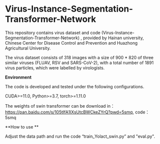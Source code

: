 # Virus-Instance-Segmentation-Transformer-Network

This repository contains virus dataset and code (Virus-Instance-Segmentation-Transformer-Network) , provided by Hainan university, Chinese Center for Disease Control and Prevention and Huazhong Agricultural University.

The virus dataset consists of 318 images with a size of 900 * 820 of three similar viruses (FLUAV, RSV and SARS-CoV-2), with a total number of 1891 virus particles, which were labelled by virologists.

**Environment**

The code is developed and tested under the following configurations.

CUDA>=11.0, Python>=3.7, torch>=1.11.0

The weights of swin transformer can be download in：
https://pan.baidu.com/s/105tIfA1IXsUtcBWCkeZYrQ?pwd=5smq,
code：5smq

**How to use **

Adjust the data path and run the code “train_Yolact_swin.py” and "eval.py". 
